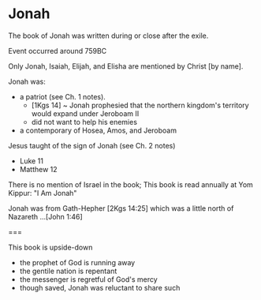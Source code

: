 # Jonah

The book of Jonah was written during or close after the exile.

Event occurred around 759BC

Only Jonah, Isaiah, Elijah, and Elisha are mentioned by Christ [by name].

Jonah was:
- a patriot (see Ch. 1 notes).
  - [1Kgs 14] ~ Jonah prophesied that the northern kingdom's territory would expand under Jeroboam II
  - did not want to help his enemies
- a contemporary of Hosea, Amos, and Jeroboam

Jesus taught of the sign of Jonah (see Ch. 2 notes)
- Luke 11
- Matthew 12

There is no mention of Israel in the book;
This book is read annually at Yom Kippur: "I Am Jonah"

Jonah was from Gath-Hepher [2Kgs 14:25] which was a little north of Nazareth
...[John 1:46]


===

This book is upside-down
- the prophet of God is running away
- the gentile nation is repentant
- the messenger is regretful of God's mercy
- though saved, Jonah was reluctant to share such